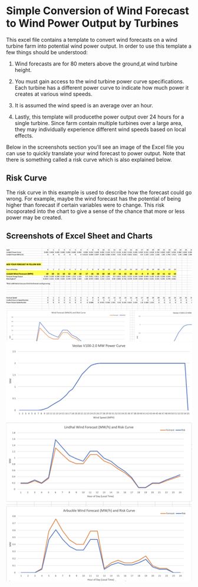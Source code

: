 
# Simple Conversion of Wind Forecast to Wind Power Output by Turbines

This excel file contains a template to convert wind forecasts on a wind turbine farm into potential wind power output. In order to use this template a few things should be understood:

1) Wind forecasts are for 80 meters above the ground,at wind turbine height.

2) You must gain access to the wind turbine power curve specifications. Each turbine has a different power curve to indicate how much power it creates at various wind speeds.

3) It is assumed the wind speed is an average over an hour.

4) Lastly, this template will producethe power output over 24 hours for a single turbine. Since farm contain multiple turbines over a large area, they may individually experience different wind speeds based on local effects.

Below in the screenshots section you'll see an image of the Excel file you can use to quickly translate your wind forecast to power output. Note that there is something called a risk curve which is also explained below. 


## Risk Curve

The risk curve in this example is used to describe how the forecast could go wrong. For example, maybe the wind forecast has the potential of being higher than forecast if certain variables were to change. This risk incoporated into the chart to give a sense of the chance that more or less power may be created.

## Screenshots of Excel Sheet and Charts

![Screenshot](excel.png)
![Screenshot](power_curve.png)
![Screenshot](charts.png)
